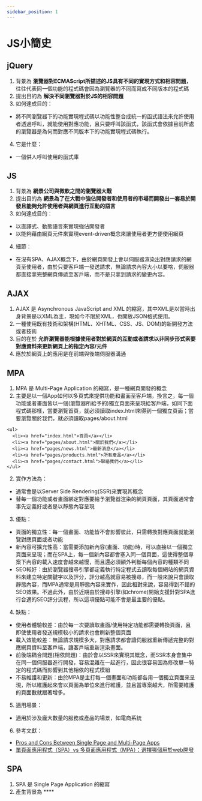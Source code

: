 ```yaml
---
sidebar_position: 1
---
```


# JS小簡史

## jQuery
1. 背景為 **瀏覽器對ECMAScript所描述的JS具有不同的實現方式和相容問題**，往往代表同一個功能的程式碼會因為瀏覽器的不同而寫成不同版本的程式碼
2. 提出目的為 **解決不同瀏覽器對於JS的相容問題**
3. 如何達成目的：
  - 將不同瀏覽器下的功能實現程式碼以功能性整合成統一的函式語法來允許使用者透過呼叫，就能使用對應功能，且只要呼叫該函式，該函式會依據目前所處的瀏覽器是為何而對應不同版本下的功能實現程式碼執行。
4. 它是什麼：
  - 一個供人呼叫使用的函式庫


## JS
1. 背景為 **網景公司與微軟之間的瀏覽器大戰**
2. 提出目的為 **網景為了在大戰中強佔開發者和使用者的市場而開發出一套易於開發且能夠允許使用者與網頁進行互動的語言**
3. 如何達成目的：
  - 以直譯式、動態語言來實現強佔開發者
  - 以能夠藉由網頁元件來實現event-driven概念來讓使用者更方便使用網頁
4. 細節：
  - 在沒有SPA、AJAX概念下，由於網頁開發上會以伺服器渲染出對應請求的網頁至使用者，由於只要客戶端一發送請求，無論請求內容大小以要啥，伺服器都直接拿完整網頁傳遞至客戶端，而不是只拿到請求的變更內容。



## AJAX
1. AJAX 是 Asynchronous JavaScript and XML 的縮寫，其中XML是以當時出身背景是以XML為主，現如今不限於XML，也開放JSON格式使用。
2. 一種使用既有技術和架構(HTML、XHTML、CSS、JS、DOM)的新開發方法或者技術
3. 目的在於 **允許瀏覽器能根據使用者對於網頁的互動或者請求以非同步形式索要對應資料來更新網頁上的指定內容/元件**
4. 應於於網頁上的應用是在前端與後端伺服器溝通

## MPA
1. MPA 是 Multi-Page Application 的縮寫，是一種網頁開發的概念
2. 主要是以一個App如何以多頁式來提供功能和畫面至客戶端，換言之，每一個功能或者畫面皆以一個(瀏覽器所給予的)獨立頁面來呈現給客戶端，如同下面程式碼那樣，當要瀏覽首頁，就必須讀取index.html來得到一個獨立頁面；當要瀏覽關於我們，就必須讀取pages/about.html
```
<ul>
  <li><a href="index.html">首頁</a></li>
  <li><a href="pages/about.html">關於我們</a></li>
  <li><a href="pages/news.html">最新消息</a></li>
  <li><a href="pages/products.html">所有產品</a></li>
  <li><a href="pages/contact.html">聯絡我們</a></li>
</ul>
```
2. 實作方法為：
  - 通常會是以Server Side Rendering(SSR)來實現其概念
  - 替每一個功能或者畫面綁定對應要給予瀏覽器渲染的網頁頁面，其頁面通常會事先定義好或者是以靜態內容呈現
3. 優點：
  - 頁面的獨立性：每一個畫面、功能皆不會影響彼此，只需轉換對應頁面就能瀏覽對應頁面或者功能
  - 新內容可擴充性高：當需要添加新內容(畫面、功能)時，可以直接以一個獨立頁面來呈現；而在SPA上，每一個新內容都會塞入同一個頁面，這使得整個專案下內容的載入速度會越來越慢，而且還必須額外判斷每個內容的種類不同
  - SEO較好：由於瀏覽器搜尋引擎都定義執行特定程式去讀取每個網站的網頁資料來建立特定關鍵字以及評分，評分越高就容易被搜尋，而一般來說只會讀取靜態內容，而MPA通常是用靜態內容來實作，因此相對來說，容易得到不錯的SEO效果。不過此外，由於近期由於搜尋引擎(如chrome)開始支援針對SPA進行合適的SEO評分流程，所以這項優點可能不會是最主要的優點。
4. 缺點：
  - 使用者體驗較差：由於每一次要讀取畫面/使用特定功能都需要轉換頁面，且即使使用者發送規模較小的請求也會刷新整個頁面
  - 載入效能較差：無論請求規模多大，對應請求都會讓伺服器重新傳遞完整的對應網頁資料至客戶端，讓客戶端重新渲染畫面。
  - 前後端耦合問題(相依問題)：由於會以SSR來實現其概念，而SSR本身會集中在同一個伺服器進行開發，容易混雜在一起進行，因此很容易因為修改單一特定的程式碼而影響到其他相依的程式模組
  - 不易維護和更新：由於MPA是主打每一個畫面和功能都各用一個獨立頁面來呈現，所以維護起來會以頁面為單位來進行維護，並且當專案越大，所需要維護的頁面數就跟著增多。
 5. 適用場景：
  - 適用於涉及龐大數量的服務或產品的場景，如電商系統 
 6. 參考文獻：
  - [Pros and Cons Between Single Page and Multi-Page Apps](https://andrewly.medium.com/pros-and-cons-between-single-page-and-multi-page-apps-8f4b26acd9c9)
  - [單頁面應用程式（SPA）vs 多頁面應用程式（MPA）：選擇哪個用於web開發](https://www.gushiciku.cn/pl/pGDD/zh-tw) 
## SPA
1. SPA 是 Single Page Application 的縮寫
2. 產生背景為 ****